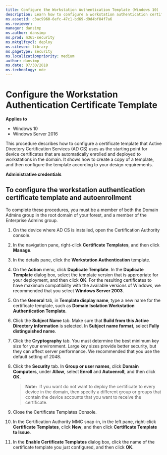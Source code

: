 ```yaml
---
title: Configure the Workstation Authentication Template (Windows 10)
description: Learn how to configure a workstation authentication certificate template, which is used for device certificates that are enrolled and deployed to workstations.
ms.assetid: c3ac9960-6efc-47c1-bd69-d9d4bf84f7a6
ms.reviewer: 
manager: dansimp
ms.author: dansimp
ms.prod: m365-security
ms.mktglfcycl: deploy
ms.sitesec: library
ms.pagetype: security
ms.localizationpriority: medium
author: dansimp
ms.date: 07/30/2018
ms.technology: mde
---
```


# Configure the Workstation Authentication Certificate Template

**Applies to**
-   Windows 10
-   Windows Server 2016

This procedure describes how to configure a certificate template that Active Directory Certification Services (AD CS) uses as the starting point for device certificates that are automatically enrolled and deployed to workstations in the domain. It shows how to create a copy of a template, and then configure the template according to your design requirements.

**Administrative credentials**

## To configure the workstation authentication certificate template and autoenrollment
To complete these procedures, you must be a member of both the Domain Admins group in the root domain of your forest, and a member of the Enterprise Admins group.


1.  On the device where AD CS is installed, open the Certification Authority console.

2.  In the navigation pane, right-click **Certificate Templates**, and then click **Manage**.

3.  In the details pane, click the **Workstation Authentication** template.

4.  On the **Action** menu, click **Duplicate Template**. In the **Duplicate Template** dialog box, select the template version that is appropriate for your deployment, and then click **OK**. For the resulting certificates to have maximum compatibility with the available versions of Windows, we recommended that you select **Windows Server 2003**.

5.  On the **General** tab, in **Template display name**, type a new name for the certificate template, such as **Domain Isolation Workstation Authentication Template**.

6.  Click the **Subject Name** tab. Make sure that **Build from this Active Directory information** is selected. In **Subject name format**, select **Fully distinguished name**.

7.  Click the **Cryptography** tab. You must determine the best minimum key size for your environment. Large key sizes provide better security, but they can affect server performance. We recommended that you use the default setting of 2048.

8.  Click the **Security** tab. In **Group or user names**, click **Domain Computers**, under **Allow**, select **Enroll** and **Autoenroll**, and then click **OK**.

    >**Note:**  If you want do not want to deploy the certificate to every device in the domain, then specify a different group or groups that contain the device accounts that you want to receive the certificate.

9.  Close the Certificate Templates Console.

10. In the Certification Authority MMC snap-in, in the left pane, right-click **Certificate Templates**, click **New**, and then click **Certificate Template to Issue**.

11. In the **Enable Certificate Templates** dialog box, click the name of the certificate template you just configured, and then click **OK**.
